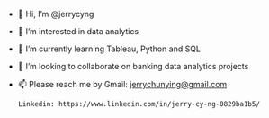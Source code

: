 - 👋 Hi, I’m @jerrycyng

- 👀 I’m interested in data analytics

- 🌱 I’m currently learning Tableau, Python and SQL 

- 💞️ I’m looking to collaborate on banking data analytics projects 

- 📫 Please reach me by 
      Gmail: jerrychunying@gmail.com
      
      Linkedin: https://www.linkedin.com/in/jerry-cy-ng-0829ba1b5/



<!---
jerrycyng/jerrycyng is a ✨ special ✨ repository because its `README.md` (this file) appears on your GitHub profile.
You can click the Preview link to take a look at your changes.
--->
